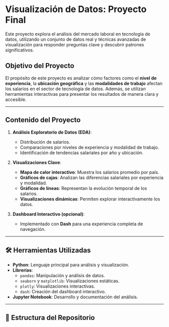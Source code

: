 # Visualización de Datos: Proyecto Final

Este proyecto explora el análisis del mercado laboral en tecnología de datos, utilizando un conjunto de datos real y técnicas avanzadas de visualización para responder preguntas clave y descubrir patrones significativos.

##  Objetivo del Proyecto
El propósito de este proyecto es analizar cómo factores como el **nivel de experiencia**, la **ubicación geográfica** y las **modalidades de trabajo** afectan los salarios en el sector de tecnología de datos. Además, se utilizan herramientas interactivas para presentar los resultados de manera clara y accesible.

---

##  Contenido del Proyecto
1. **Análisis Exploratorio de Datos (EDA)**:
   - Distribución de salarios.
   - Comparaciones por niveles de experiencia y modalidad de trabajo.
   - Identificación de tendencias salariales por año y ubicación.

2. **Visualizaciones Clave**:
   - **Mapa de calor interactivo**: Muestra los salarios promedio por país.
   - **Gráficos de cajas**: Analizan las diferencias salariales por experiencia y modalidad.
   - **Gráficos de líneas**: Representan la evolución temporal de los salarios.
   - **Visualizaciones dinámicas**: Permiten explorar interactivamente los datos.

3. **Dashboard Interactivo (opcional)**:
   - Implementado con **Dash** para una experiencia completa de navegación.

---

## 🛠️ Herramientas Utilizadas
- **Python**: Lenguaje principal para análisis y visualización.
- **Librerías**:
  - `pandas`: Manipulación y análisis de datos.
  - `seaborn` y `matplotlib`: Visualizaciones estáticas.
  - `plotly`: Visualizaciones interactivas.
  - `dash`: Creación del dashboard interactivo.
- **Jupyter Notebook**: Desarrollo y documentación del análisis.

---

## 📁 Estructura del Repositorio
